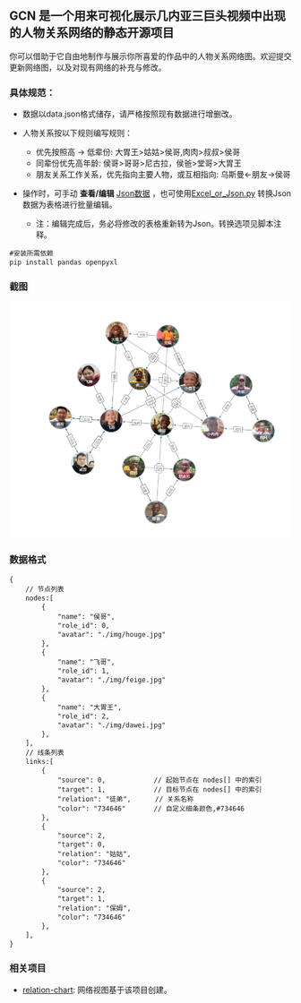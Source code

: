 ## GCN 是一个用来可视化展示几内亚三巨头视频中出现的人物关系网络的静态开源项目

你可以借助于它自由地制作与展示你所喜爱的作品中的人物关系网络图。欢迎提交更新网络图，以及对现有网络的补充与修改。

### 具体规范：

- 数据以data.json格式储存，请严格按照现有数据进行增删改。
- 人物关系按以下规则编写规则：

  - 优先按照高 → 低辈份: 大胃王>姑姑>侯哥,肉肉>叔叔>侯哥
  - 同辈份优先高年龄: 侯哥>哥哥>尼古拉，侯爸>堂哥>大胃王
  - 朋友关系工作关系，优先指向主要人物，或互相指向: 乌斯曼<-朋友->侯哥
- 操作时，可手动 **查看/编辑** [Json数据](/data.json) ，也可使用[Excel_or_Json.py](/Excel_or_Json.py) 转换Json数据为表格进行批量编辑。
  - 注：编辑完成后，务必将修改的表格重新转为Json。转换选项见脚本注释。
```
#安装所需依赖
pip install pandas openpyxl
```


### 截图

<img src=/screenshot.png />

### 数据格式

```
{
    // 节点列表
    nodes:[
        {
            "name": "侯哥",
			"role_id": 0,
            "avatar": "./img/houge.jpg"
        },
        {
            "name": "飞哥",
			"role_id": 1,
            "avatar": "./img/feige.jpg"
        },
        {
            "name": "大胃王",
			"role_id": 2,
            "avatar": "./img/dawei.jpg"
        },
    ],
    // 线条列表
    links:[
        {
            "source": 0,            // 起始节点在 nodes[] 中的索引
            "target": 1,            // 目标节点在 nodes[] 中的索引
            "relation": "徒弟",      // 关系名称
            "color": "734646"       // 自定义细条颜色,#734646
        },
        {
            "source": 2,
            "target": 0,
            "relation": "姑姑",
            "color": "734646"
        },
		{
            "source": 2,
            "target": 1,
            "relation": "保姆",
            "color": "734646"
        },
    ],
}
```

### 相关项目

- [relation-chart](https://github.com/xiedajian/relation-chart): 网络视图基于该项目创建。

